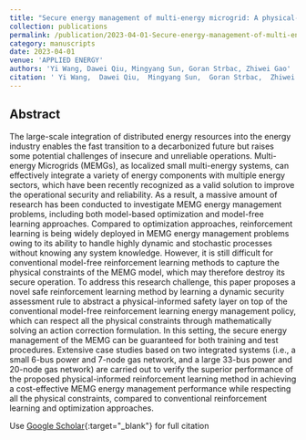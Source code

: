 ```yaml
---
title: "Secure energy management of multi-energy microgrid: A physical-informed safe reinforcement learning approach"
collection: publications
permalink: /publication/2023-04-01-Secure-energy-management-of-multi-energy-microgrid-A-physical-informed-safe-reinforcement-learning-approach
category: manuscripts
date: 2023-04-01
venue: 'APPLIED ENERGY'
authors: 'Yi Wang, Dawei Qiu, Mingyang Sun, Goran Strbac, Zhiwei Gao'
citation: ' Yi Wang,  Dawei Qiu,  Mingyang Sun,  Goran Strbac,  Zhiwei Gao, &quot;Secure energy management of multi-energy microgrid: A physical-informed safe reinforcement learning approach.&quot; APPLIED ENERGY, 2023.'
---
```


## Abstract

The large-scale integration of distributed energy resources into the energy industry enables the fast transition to a decarbonized future but raises some potential challenges of insecure and unreliable operations. Multi-energy Microgrids (MEMGs), as localized small multi-energy systems, can effectively integrate a variety of energy components with multiple energy sectors, which have been recently recognized as a valid solution to improve the operational security and reliability. As a result, a massive amount of research has been conducted to investigate MEMG energy management problems, including both model-based optimization and model-free learning approaches. Compared to optimization approaches, reinforcement learning is being widely deployed in MEMG energy management problems owing to its ability to handle highly dynamic and stochastic processes without knowing any system knowledge. However, it is still difficult for conventional model-free reinforcement learning methods to capture the physical constraints of the MEMG model, which may therefore destroy its secure operation. To address this research challenge, this paper proposes a novel safe reinforcement learning method by learning a dynamic security assessment rule to abstract a physical-informed safety layer on top of the conventional model-free reinforcement learning energy management policy, which can respect all the physical constraints through mathematically solving an action correction formulation. In this setting, the secure energy management of the MEMG can be guaranteed for both training and test procedures. Extensive case studies based on two integrated systems (i.e., a small 6-bus power and 7-node gas network, and a large 33-bus power and 20-node gas network) are carried out to verify the superior performance of the proposed physical-informed reinforcement learning method in achieving a cost-effective MEMG energy management performance while respecting all the physical constraints, compared to conventional reinforcement learning and optimization approaches.

Use [Google Scholar](https://scholar.google.com/scholar?q=Secure+energy+management+of+multi+energy+microgrid:+A+physical+informed+safe+reinforcement+learning+approach){:target="_blank"} for full citation